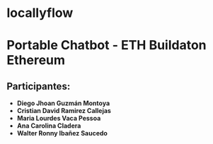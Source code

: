 # locallyflow
# Portable Chatbot - ETH Buildaton Ethereum

## Participantes:
- **Diego Jhoan Guzmán Montoya**
- **Cristian David Ramirez Callejas**
- **Maria Lourdes Vaca Pessoa**
- **Ana Carolina Cladera**
- **Walter Ronny Ibañez Saucedo**
